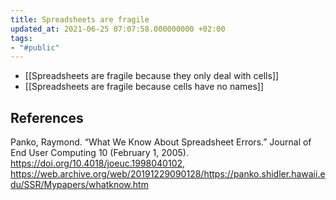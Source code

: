 ```yaml
---
title: Spreadsheets are fragile
updated_at: 2021-06-25 07:07:58.000000000 +02:00
tags:
- "#public"
---
```



* [[Spreadsheets are fragile because they only deal with cells]]
* [[Spreadsheets are fragile because cells have no names]]

## References
Panko, Raymond. “What We Know About Spreadsheet Errors.” Journal of End User Computing 10 (February 1, 2005). https://doi.org/10.4018/joeuc.1998040102, https://web.archive.org/web/20191229090128/https://panko.shidler.hawaii.edu/SSR/Mypapers/whatknow.htm